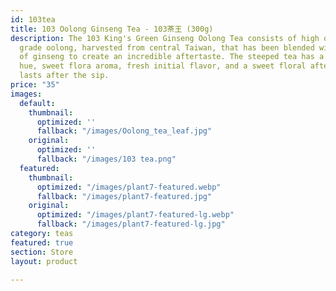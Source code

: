 ```yaml
---
id: 103tea
title: 103 Oolong Ginseng Tea - 103茶王 (300g)
description: The 103 King's Green Ginseng Oolong Tea consists of high quality, 4th
  grade oolong, harvested from central Taiwan, that has been blended with a touch
  of ginseng to create an incredible aftertaste. The steeped tea has a light green-yellow
  hue, sweet flora aroma, fresh initial flavor, and a sweet floral aftertaste which
  lasts after the sip.
price: "35"
images:
  default:
    thumbnail:
      optimized: ''
      fallback: "/images/Oolong_tea_leaf.jpg"
    original:
      optimized: ''
      fallback: "/images/103 tea.png"
  featured:
    thumbnail:
      optimized: "/images/plant7-featured.webp"
      fallback: "/images/plant7-featured.jpg"
    original:
      optimized: "/images/plant7-featured-lg.webp"
      fallback: "/images/plant7-featured-lg.jpg"
category: teas
featured: true
section: Store
layout: product

---
```

